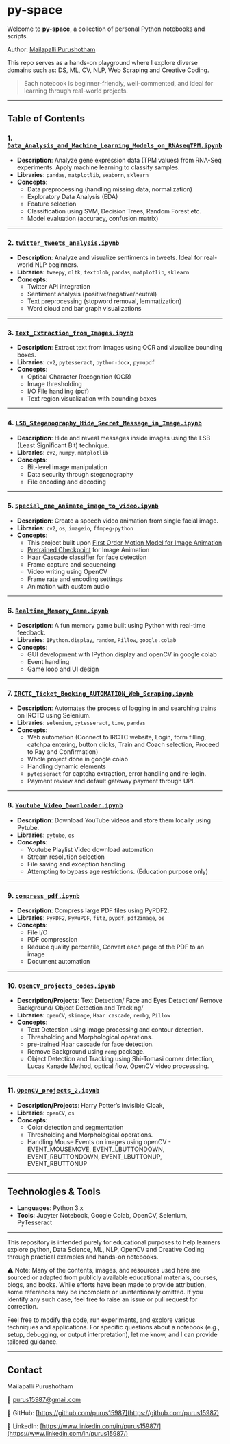 # py-space

Welcome to **py-space**, a collection of personal Python notebooks and scripts.

Author: [Mailapalli Purushotham](https://github.com/purus15987)


This repo serves as a hands-on playground where I explore diverse domains such as: DS, ML, CV, NLP, Web Scraping and Creative Coding.


> Each notebook is beginner-friendly, well-commented, and ideal for learning through real-world projects.

---

## Table of Contents

### 1. [`Data_Analysis_and_Machine_Learning_Models_on_RNAseqTPM.ipynb`](./Data_Analysis_and_Machine_Learning_Models_on_RNAseqTPM.ipynb)

- **Description**: Analyze gene expression data (TPM values) from RNA-Seq experiments. Apply machine learning to classify samples.
- **Libraries**: `pandas`, `matplotlib`, `seaborn`, `sklearn`
- **Concepts**:
  - Data preprocessing (handling missing data, normalization)
  - Exploratory Data Analysis (EDA)
  - Feature selection
  - Classification using SVM, Decision Trees, Random Forest etc.
  - Model evaluation (accuracy, confusion matrix)

---

### 2. [`twitter_tweets_analysis.ipynb`](./twitter_tweets_analysis.ipynb)

- **Description**: Analyze and visualize sentiments in tweets. Ideal for real-world NLP beginners.
- **Libraries**: `tweepy`, `nltk`, `textblob`, `pandas`, `matplotlib`, `sklearn`
- **Concepts**:
  - Twitter API integration
  - Sentiment analysis (positive/negative/neutral)
  - Text preprocessing (stopword removal, lemmatization)
  - Word cloud and bar graph visualizations

---

### 3. [`Text_Extraction_from_Images.ipynb`](./Text_Extraction_from_Images.ipynb)

- **Description**: Extract text from images using OCR and visualize bounding boxes.
- **Libraries**: `cv2`, `pytesseract`, `python-docx`, `pymupdf`
- **Concepts**:
  - Optical Character Recognition (OCR)
  - Image thresholding
  - I/O File handling (pdf)
  - Text region visualization with bounding boxes

---

### 4. [`LSB_Steganography_Hide_Secret_Message_in_Image.ipynb`](./LSB_Steganography_Hide_Secret_Message_in_Image.ipynb)

- **Description**: Hide and reveal messages inside images using the LSB (Least Significant Bit) technique.
- **Libraries**: `cv2`, `numpy`, `matplotlib`
- **Concepts**:
  - Bit-level image manipulation
  - Data security through steganography
  - File encoding and decoding

---

### 5. [`Special_one_Animate_image_to_video.ipynb`](./Special_one_Animate_image_to_video.ipynb)

- **Description**: Create a speech video animation from single facial image.
- **Libraries**: `cv2`, `os`, `imageio`, `ffmpeg-python`
- **Concepts**:
  - This project built upon [First Order Motion Model for Image Animation](https://github.com/AliaksandrSiarohin/first-order-model)
  - [Pretrained Checkpoint](https://drive.google.com/uc?id=1L8P-hpBhZi8Q_1vP2KlQ4N6dvlzpYBvZ/vox-adv-cpk.pth.tar) for Image Animation
  - Haar Cascade classifier for face detection
  - Frame capture and sequencing
  - Video writing using OpenCV
  - Frame rate and encoding settings
  - Animation with custom audio

---

### 6. [`Realtime_Memory_Game.ipynb`](./Realtime_Memory_Game.ipynb)

- **Description**: A fun memory game built using Python with real-time feedback.
- **Libraries**: `IPython.display`, `random`, `Pillow`, `google.colab`
- **Concepts**:
  - GUI development with IPython.display and openCV in google colab
  - Event handling
  - Game loop and UI design

---

### 7. [`IRCTC_Ticket_Booking_AUTOMATION_Web_Scraping.ipynb`](./IRCTC_Ticket_Booking_AUTOMATION_Web_Scraping.ipynb)

- **Description**: Automates the process of logging in and searching trains on IRCTC using Selenium.
- **Libraries**: `selenium`, `pytesseract`, `time`, `pandas`
- **Concepts**:
  - Web automation (Connect to IRCTC website, Login, form filling, catchpa entering, button clicks, Train and Coach selection, Proceed to Pay and Confirmation)
  - Whole project done in google colab
  - Handling dynamic elements
  - `pytesseract` for captcha extraction, error handling and re-login.
  - Payment review and default gateway payment through UPI.

---

### 8. [`Youtube_Video_Downloader.ipynb`](./Youtube_Video_Downloader.ipynb)

- **Description**: Download YouTube videos and store them locally using Pytube.
- **Libraries**: `pytube`, `os`
- **Concepts**:
  - Youtube Playlist Video download automation
  - Stream resolution selection
  - File saving and exception handling
  - Attempting to bypass age restrictions. (Education purpose only)

---

### 9. [`compress_pdf.ipynb`](./compress_pdf.ipynb)

- **Description**: Compress large PDF files using PyPDF2.
- **Libraries**: `PyPDF2`, `PyMuPDF`, `fitz`, `pypdf`, `pdf2image`, `os`
- **Concepts**:
  - File I/O
  - PDF compression
  - Reduce quality percentile, Convert each page of the PDF to an image
  - Document automation

---

### 10. [`OpenCV_projects_codes.ipynb`](./OpenCV_projects_codes.ipynb)

- **Description/Projects**: Text Detection/ Face and Eyes Detection/ Remove Background/ Object Detection and Tracking/ 
- **Libraries**: `openCV`, `skimage`, `Haar cascade`, `rembg`, `Pillow`
- **Concepts**:
  - Text Detection using image processing and contour detection.
  - Thresholding and Morphological operations.
  - pre-trained Haar cascade for face detection.
  - Remove Background using `remg` package.
  - Object Detection and Tracking using Shi-Tomasi corner detection, Lucas Kanade Method, optical flow, OpenCV video processsing.

---


### 11. [`OpenCV_projects_2.ipynb`](./OpenCV_projects_2.ipynb)

- **Description/Projects**: Harry Potter’s Invisible Cloak, 
- **Libraries**: `openCV`, `os`
- **Concepts**:
  - Color detection and segmentation
  - Thresholding and Morphological operations.
  - Handling Mouse Events on images using openCV - EVENT_MOUSEMOVE, EVENT_LBUTTONDOWN, EVENT_RBUTTONDOWN, EVENT_LBUTTONUP, EVENT_RBUTTONUP

---


## Technologies & Tools

- **Languages**: Python 3.x
- **Tools**: Jupyter Notebook, Google Colab, OpenCV, Selenium, PyTesseract

---
This repository is intended purely for educational purposes to help learners explore python, Data Science, ML, NLP, OpenCV and Creative Coding through practical examples and hands-on notebooks.

  ⚠️ Note: Many of the contents, images, and resources used here are sourced or adapted from publicly available educational materials, courses, blogs, and books. While efforts have been made to provide attribution, some references may be incomplete or unintentionally omitted. If you identify any such case, feel free to raise an issue or pull request for correction.

Feel free to modify the code, run experiments, and explore various techniques and applications. For specific questions about a notebook (e.g., setup, debugging, or output interpretation), let me know, and I can provide tailored guidance.


---


## Contact

Mailapalli Purushotham

📧 [purus15987@gmail.com](mailto:purus15987@gmail.com)

🔗 GitHub: [https://github.com/purus15987](https://github.com/purus15987)

🔗 LinkedIn: [https://www.linkedin.com/in/purus15987/](https://www.linkedin.com/in/purus15987/)
